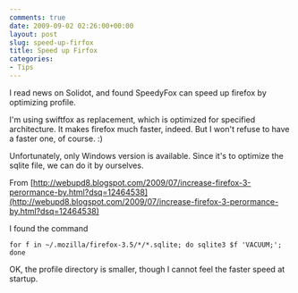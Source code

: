 ```yaml
---
comments: true
date: 2009-09-02 02:26:00+00:00
layout: post
slug: speed-up-firfox
title: Speed up Firfox
categories:
- Tips
---
```


I read news on Solidot, and found SpeedyFox can speed up firefox by optimizing profile.

I'm using swiftfox as replacement, which is optimized for specified architecture. It makes firefox much faster, indeed. But I won't refuse to have a faster one, of course. :)

Unfortunately, only Windows version is available. Since it's to optimize the sqlite file, we can do it by ourselves.

From
[http://webupd8.blogspot.com/2009/07/increase-firefox-3-perormance-by.html?dsq=12464538](http://webupd8.blogspot.com/2009/07/increase-firefox-3-perormance-by.html?dsq=12464538)

I found the command

	for f in ~/.mozilla/firefox-3.5/*/*.sqlite; do sqlite3 $f 'VACUUM;'; done

OK, the profile directory is smaller, though I cannot feel the faster speed at startup.